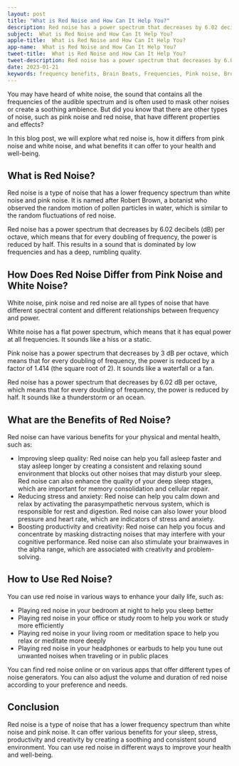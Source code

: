 ```yaml
---
layout: post
title: "What is Red Noise and How Can It Help You?"
description: Red noise has a power spectrum that decreases by 6.02 decibels (dB) per octave, which means that for every doubling of frequency, the power is reduced by half. This results in a sound that is dominated by low frequencies and has a deep, rumbling quality.
subject:  What is Red Noise and How Can It Help You?
apple-title:  What is Red Noise and How Can It Help You?
app-name:  What is Red Noise and How Can It Help You?
tweet-title:  What is Red Noise and How Can It Help You?
tweet-description: Red noise has a power spectrum that decreases by 6.02 decibels (dB) per octave, which means that for every doubling of frequency, the power is reduced by half. This results in a sound that is dominated by low frequencies and has a deep, rumbling quality.
date: 2023-01-21
keywords: frequency benefits, Brain Beats, Frequencies, Pink noise, Brown Noise, Blue Noise, red noise, White Noise, brainwave entrainment, sound therapy, Colors of noise, red noise benefits
---
```



You may have heard of white noise, the sound that contains all the frequencies of the audible spectrum and is often used to mask other noises or create a soothing ambience. But did you know that there are other types of noise, such as pink noise and red noise, that have different properties and effects?

In this blog post, we will explore what red noise is, how it differs from pink noise and white noise, and what benefits it can offer to your health and well-being.

## What is Red Noise?

Red noise is a type of noise that has a lower frequency spectrum than white noise and pink noise. It is named after Robert Brown, a botanist who observed the random motion of pollen particles in water, which is similar to the random fluctuations of red noise.

Red noise has a power spectrum that decreases by 6.02 decibels (dB) per octave, which means that for every doubling of frequency, the power is reduced by half. This results in a sound that is dominated by low frequencies and has a deep, rumbling quality.

## How Does Red Noise Differ from Pink Noise and White Noise?

White noise, pink noise and red noise are all types of noise that have different spectral content and different relationships between frequency and power.

White noise has a flat power spectrum, which means that it has equal power at all frequencies. It sounds like a hiss or a static.

Pink noise has a power spectrum that decreases by 3 dB per octave, which means that for every doubling of frequency, the power is reduced by a factor of 1.414 (the square root of 2). It sounds like a waterfall or a fan.

Red noise has a power spectrum that decreases by 6.02 dB per octave, which means that for every doubling of frequency, the power is reduced by half. It sounds like a thunderstorm or an ocean.

## What are the Benefits of Red Noise?

Red noise can have various benefits for your physical and mental health, such as:

- Improving sleep quality: Red noise can help you fall asleep faster and stay asleep longer by creating a consistent and relaxing sound environment that blocks out other noises that may disturb your sleep. Red noise can also enhance the quality of your deep sleep stages, which are important for memory consolidation and cellular repair.
- Reducing stress and anxiety: Red noise can help you calm down and relax by activating the parasympathetic nervous system, which is responsible for rest and digestion. Red noise can also lower your blood pressure and heart rate, which are indicators of stress and anxiety.
- Boosting productivity and creativity: Red noise can help you focus and concentrate by masking distracting noises that may interfere with your cognitive performance. Red noise can also stimulate your brainwaves in the alpha range, which are associated with creativity and problem-solving.

## How to Use Red Noise?

You can use red noise in various ways to enhance your daily life, such as:

- Playing red noise in your bedroom at night to help you sleep better
- Playing red noise in your office or study room to help you work or study more efficiently
- Playing red noise in your living room or meditation space to help you relax or meditate more deeply
- Playing red noise in your headphones or earbuds to help you tune out unwanted noises when traveling or in public places

You can find red noise online or on various apps that offer different types of noise generators. You can also adjust the volume and duration of red noise according to your preference and needs.

## Conclusion

Red noise is a type of noise that has a lower frequency spectrum than white noise and pink noise. It can offer various benefits for your sleep, stress, productivity and creativity by creating a soothing and consistent sound environment. You can use red noise in different ways to improve your health and well-being.